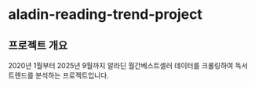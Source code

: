 # aladin-reading-trend-project
## 프로젝트 개요
2020년 1월부터 2025년 9월까지 알라딘 월간베스트셀러 데이터를 크롤링하여 독서 트렌드를 분석하는 프로젝트입니다.